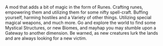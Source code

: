 A mod that adds a bit of magic in the form of Runes. Crafting runes, empowering them and utilizing them for some nifty spell-craft. Buffing yourself, harming hostiles and a Variety of other things. Utilizing special magical weapons, and much more. Go and explore the world to find some Mystical Structures, or new Biomes, and mayhap you may stumble upon a Gateway to another dimension. Be warned, as new creatures lurk the lands and are always looking for a new victim.
